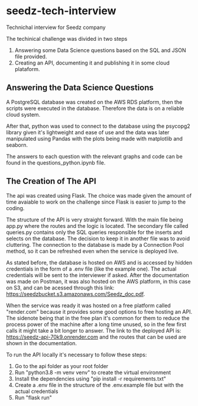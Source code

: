 # seedz-tech-interview
Technichal interview for Seedz company

The techinical challenge was divided in two steps

1. Answering some Data Science questions based on the SQL and JSON file provided.
2. Creating an API, documenting it and publishing it in some cloud plataform.

## Answering the Data Science Questions

A PostgreSQL database was created on the AWS RDS platform, then the scripts were executed in the database. Therefore the data is on a reliable cloud system.

After that, python was used to connect to the database using the psycopg2 library given it's lightweight and ease of use and the data was later manipulated using Pandas 
with the plots being made with matplotlib and seaborn.

The answers to each question with the relevant graphs and code can be found in the questions_python.ipynb file.

## The Creation of The API

The api was created using Flask. The choice was made given the amount of time avaiable to work on the challenge since Flask is easier to jump to the coding.

The structure of the API is very straight forward. With the main file being app.py where the routes and the logic is located. The secondary file called queries.py contains
only the SQL queries responsible for the inserts and selects on the database. The decision to keep it in another file was to avoid cluttering. The connection to the database is
made by a Connection Pool method, so it can be refreshed even when the service is deployed live.

As stated before, the database is hosted on AWS and is accessed by hidden credentials in the form of a .env file (like the example one). The actual credentials will be sent to the
interviewer if asked. After the documentation was made on Postman, it was also hosted on the AWS platform, in this case on S3, and can be acessed through this link: https://seedzbucket.s3.amazonaws.com/Seedz_doc.pdf. 

When the service was ready it was hosted on a free platform called "render.com" because it provides some good options to free hosting an API. The sidenote being that in the free plan it's common for them to reduce the process power of the machine after a long time unused, so in the few first calls it might take a bit longer to answer. The link to the deployed API is: https://seedz-api-70k9.onrender.com and the routes that can be used are shown in the documentation.

To run the API locally it's necessary to follow these steps:

1. Go to the api folder as your root folder
2. Run "python3.8 -m venv venv" to create the virtual environment
3. Install the dependencies using "pip install -r requirements.txt"
4. Create a .env file in the structure of the .env.example file but with the actual credentials
5. Run "flask run"

